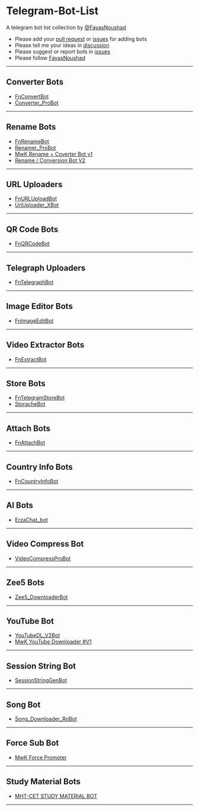 # Telegram-Bot-List

A telegram bot list collection by [@FayasNoushad](https://github.com/FayasNoushad)

- Please add your [pull request](https://github.com/FayasNoushad/Telegram-Bot-List/pulls) or [issues](https://github.com/FayasNoushad/Telegram-Bot-List/issues) for adding bots 
- Please tell me your ideas in [discussion](https://github.com/FayasNoushad/Telegram-Bot-List/discussions)
- Please suggest or report bots in [issues](https://github.com/FayasNoushad/Telegram-Bot-List/issues)
- Please follow [FayasNoushad](https://github.com/FayasNoushad)

---

## Converter Bots

- [FnConvertBot](https://telegram.me/FnConvertBot)
- [Converter_ProBot](https://t.me/Converter_ProBot)

---

## Rename Bots

- [FnRenameBot](https://telegram.me/FnRenameBot)
- [Renamer_ProBot](https://t.ME/Renamer_ProBot)
- [MwK Rename + Coverter Bot v1](https://t.me/mwk_renamebot)
- [Rename / Conversion Bot V2](https://t.me/mwk_rename2bot)

---

## URL Uploaders

- [FnURLUploadBot](https://telegram.me/FnURLUploadBot)
- [UrlUploader_XBot](https://t.me/UrlUploader_XBot)

---

## QR Code Bots

- [FnQRCodeBot](https://telegram.me/FnQRCodeBot)

---

## Telegraph Uploaders

- [FnTelegraphBot](https://telegram.me/FnTelegraphBot)

---

## Image Editor Bots 

- [FnImageEditBot](https://telegram.me/FnImageEditBot)

---

## Video Extractor Bots 

- [FnExtractBot](https://telegram.me/FnExtractBot)

---

## Store Bots

- [FnTelegramStoreBot](https://telegram.me/FnTelegramStoreBot)
- [StoracheBot](https://telegram.me/StoracheBot)

---

## Attach Bots

- [FnAttachBot](https://telegram.me/FnAttachBot)

---

## Country Info Bots

- [FnCountryInfoBot](https://telegram.me/FnCountryInfoBot)

---

## AI Bots

- [ErzaChat_bot](https://telegram.me/ErzaChat_bot)

---

## Video Compress Bot

- [VideoCompressProBot](https://t.me/VideoCompressProBot)

---

## Zee5 Bots

- [Zee5_DownloaderBot](https://t.ME/Zee5_DownloaderBot)

---

## YouTube Bot

- [YouTubeDL_V2Bot](https://t.me/YouTubeDL_V2Bot)
- [MwK YouTube Downloader #V1](https://t.me/mwk_youtubebot)

---

## Session String Bot

- [SessionStringGenBot](https://t.me/SessionStringGenBoT)

---

## Song Bot

- [Song_Downloader_RoBot](https://t.me/Song_Downloader_RoBot)

---

## Force Sub Bot

- [MwK Force Promoter](https://t.me/mwk_promoterbot)

---

## Study Material Bots

- [MHT-CET STUDY MATERIAL BOT](https://t.me/MhtCetMaterialsBot)

---
